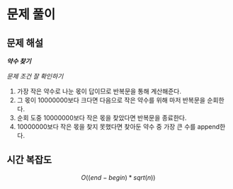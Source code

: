   # 문제 풀이

## 문제 해설

***약수 찾기***

*문제 조건 잘 확인하기*

1. 가장 작은 약수로 나눈 몫이 답이므로 반복문을 통해 계산해준다.
2. 그 몫이 10000000보다 크다면 다음으로 작은 약수를 위해 마저 반복문을 순회한다.
3. 순회 도중 10000000보다 작은 몫을 찾았다면 반복문을 종료한다.
4. 10000000보다 작은 몫을 찾지 못했다면 찾아둔 약수 중 가장 큰 수를 append한다.


## 시간 복잡도

$$O((end-begin)*sqrt(n))$$


